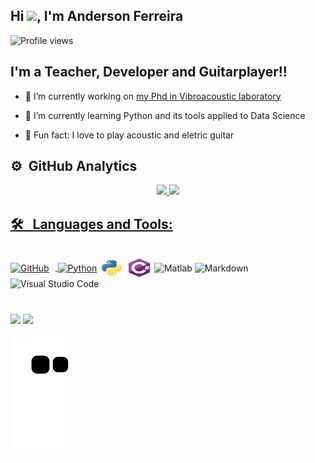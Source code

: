 ## Hi <img src="https://raw.githubusercontent.com/kaueMarques/kaueMarques/master/hi.gif" width="30px">, I'm Anderson Ferreira</h1>
<p align="left"> <img src="https://komarev.com/ghpvc/?username=anderson-ferreira-83&color=yellow" alt="Profile views" />
  
## I'm a Teacher, Developer  and  Guitarplayer!!

- 🔬 I’m currently working on [my Phd in Vibroacoustic laboratory](https://www.fem.unicamp.br/index.php/pt-br/lva-home)

- 🌱 I’m currently learning Python and its tools applied to Data Science

- 🎸 Fun fact: I love to play acoustic and eletric guitar

## ⚙️ &nbsp;GitHub Analytics
  
<div align="center">
  <a href="https://github.com/anderson-ferreira-83">
  <img height="180em" src="https://github-readme-stats.vercel.app/api?username=anderson-ferreira-83&show_icons=true&theme=merko&include_all_commits=true&count_private=true"/>
  <img height="180em" src="https://github-readme-stats.vercel.app/api/top-langs/?username=anderson-ferreira-83&layout=compact&langs_count=7&theme=merko"/>
</div>
  


  
## 🛠 &nbsp; Languages and Tools:
<div style="display: inline_block"><br>
  
  <img align="center" alt="GitHub" width="26px" src="https://user-images.githubusercontent.com/3369400/139447912-e0f43f33-6d9f-45f8-be46-2df5bbc91289.png" style="padding-right:10px;"/>
  <a href="https://git-scm.com/" target="_blank" rel="noreferrer"> <img align="center" alt="Python" height="30" width="40" src="https://www.vectorlogo.zone/logos/git-scm/git-scm-icon.svg" alt="git" width="40" height="40"/></a>
  <img align="center" alt="Python" height="30" width="40" src="https://raw.githubusercontent.com/devicons/devicon/master/icons/python/python-original.svg">
  <img align="center" alt="Csharp" height="30" width="40" src="https://raw.githubusercontent.com/devicons/devicon/master/icons/csharp/csharp-original.svg">
  <img align="center" alt="Matlab" width="40px" src="https://upload.wikimedia.org/wikipedia/commons/2/21/Matlab_Logo.png" alt="matlab" width="40" height="40"/>
  <img align="center" alt="Markdown" height="25" width="118" src="https://img.shields.io/badge/-Markdown-05122A?style=flat&logo=markdown">
  <img align="center" alt="Visual Studio Code" height="30" width="135" src="https://img.shields.io/badge/-Visual%20Studio%20Code-05122A?style=flat&logo=visual-studio-code&logoColor=007ACC">
  
  </div>
<br />

  ###
<div> 
  <a href="https://www.linkedin.com/in/anderson-ferreira-1a473138/" target="_blank"><img src="https://img.shields.io/badge/-LinkedIn-%230077B5?style=for-the-badge&logo=linkedin&logoColor=white" target="_blank"></a>   
  <a href = "mailto:anderson.ferreira.fem.unicamp@gmail.com"><img src="https://img.shields.io/badge/-Gmail-%23333?style=for-the-badge&logo=gmail&logoColor=white" target="_blank"></a> 
  
  ![Snake animation](https://github.com/rafaballerini/rafaballerini/blob/output/github-contribution-grid-snake.svg) 
  
</div>

  
  

  <!--

  ![Profile views](https://gpvc.arturio.dev/[anderson-ferreira-83])

**anderson-ferreira-83/anderson-ferreira-83** is a ✨ _special_ ✨ repository because its `README.md` (this file) appears on your GitHub profile.

Here are some ideas to get you started:

- 🔭 I’m currently working on ...
- 🌱 I’m currently learning ...
- 👯 I’m looking to collaborate on ...
- 🤔 I’m looking for help with ...
- 💬 Ask me about ...
- 📫 How to reach me: ...
- 😄 Pronouns: ...
- ⚡ Fun fact: ...
-->
